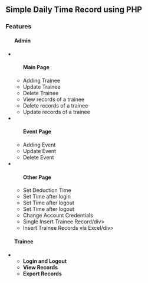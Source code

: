 <h2>Simple Daily Time Record using PHP </h2>



<h3>Features</h3>
<ul>
  <h4>Admin</h4>
  <li>
    <ul> 
      <h4>Main Page</h4>
      <li>Adding Trainee</div>
      <li>Update Trainee</div>
      <li>Delete Trainee</div>
      <li>View records of a trainee</div>
      <li>Delete records of a trainee</div>
      <li>Update records of a trainee</div>
    </ul>
  </li>
  <li>
    <ul> 
      <h4>Event Page</h4>
      <li>Adding Event</div>
      <li>Update Event</div>
      <li>Delete Event</div>
    </ul>
  </li>
  <li>
    <ul> 
      <h4>Other Page</h4>
      <li>Set Deduction Time</div>
      <li>Set Time after login</div>
      <li>Set Time after logout</div>
      <li>Set Time after logout</div>
      <li>Change Account Credentials</div>
      <li>Single Insert Trainee Record/div>
      <li>Insert Trainee Records via Excel/div>
    </ul>
  </li>
</ul>
<ul>
  <h4>Trainee<h4>
    <li>
      <ul>
        <li>Login and Logout</li>
        <li>View Records</li>
        <li>Export Records</li>
      </ul>
    </li>
</ul>

